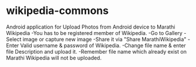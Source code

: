 wikipedia-commons
=================

Android application for Upload Photos from Android device to Marathi Wikipedia -You has to be registered member of Wikipedia. -Go to Gallery -Select image or capture new image -Share it via "Share MarathiWikipedia" -Enter Valid username &amp; password of Wikipedia. -Change file name &amp; enter file Description and upload it. -Remember file name which already exist on Marathi Wikipedia will not be uploaded.
